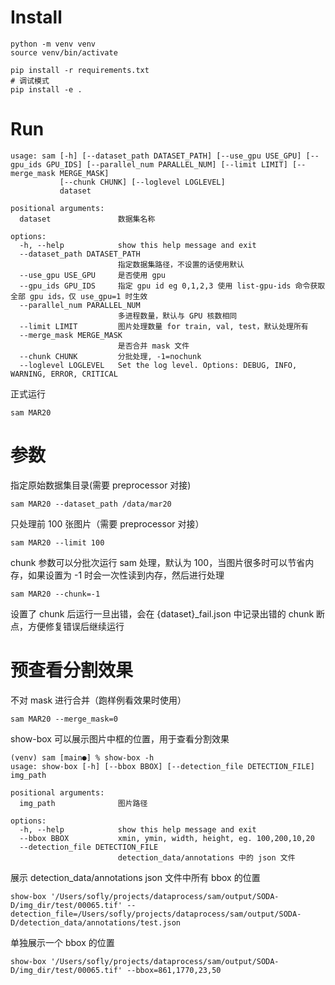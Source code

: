 # Install

```
python -m venv venv
source venv/bin/activate

pip install -r requirements.txt
# 调试模式
pip install -e .
```

# Run

```
usage: sam [-h] [--dataset_path DATASET_PATH] [--use_gpu USE_GPU] [--gpu_ids GPU_IDS] [--parallel_num PARALLEL_NUM] [--limit LIMIT] [--merge_mask MERGE_MASK]
           [--chunk CHUNK] [--loglevel LOGLEVEL]
           dataset

positional arguments:
  dataset               数据集名称

options:
  -h, --help            show this help message and exit
  --dataset_path DATASET_PATH
                        指定数据集路径，不设置的话使用默认
  --use_gpu USE_GPU     是否使用 gpu
  --gpu_ids GPU_IDS     指定 gpu id eg 0,1,2,3 使用 list-gpu-ids 命令获取全部 gpu ids，仅 use_gpu=1 时生效
  --parallel_num PARALLEL_NUM
                        多进程数量，默认与 GPU 核数相同
  --limit LIMIT         图片处理数量 for train, val, test，默认处理所有
  --merge_mask MERGE_MASK
                        是否合并 mask 文件
  --chunk CHUNK         分批处理, -1=nochunk
  --loglevel LOGLEVEL   Set the log level. Options: DEBUG, INFO, WARNING, ERROR, CRITICAL
```

正式运行
```
sam MAR20

```
# 参数

指定原始数据集目录(需要 preprocessor 对接)
```
sam MAR20 --dataset_path /data/mar20
```

只处理前 100 张图片（需要 preprocessor 对接）
```
sam MAR20 --limit 100
```
chunk 参数可以分批次运行 sam 处理，默认为 100，当图片很多时可以节省内存，如果设置为 -1 时会一次性读到内存，然后进行处理
```
sam MAR20 --chunk=-1
```

设置了 chunk 后运行一旦出错，会在 {dataset}_fail.json 中记录出错的 chunk 断点，方便修复错误后继续运行

# 预查看分割效果

不对 mask 进行合并（跑样例看效果时使用）
```
sam MAR20 --merge_mask=0
```

show-box 可以展示图片中框的位置，用于查看分割效果

```
(venv) sam [main●] % show-box -h
usage: show-box [-h] [--bbox BBOX] [--detection_file DETECTION_FILE] img_path

positional arguments:
  img_path              图片路径

options:
  -h, --help            show this help message and exit
  --bbox BBOX           xmin, ymin, width, height, eg. 100,200,10,20
  --detection_file DETECTION_FILE
                        detection_data/annotations 中的 json 文件
```

展示 detection_data/annotations json 文件中所有 bbox 的位置
```
show-box '/Users/sofly/projects/dataprocess/sam/output/SODA-D/img_dir/test/00065.tif' --detection_file=/Users/sofly/projects/dataprocess/sam/output/SODA-D/detection_data/annotations/test.json
```

单独展示一个 bbox 的位置
```
show-box '/Users/sofly/projects/dataprocess/sam/output/SODA-D/img_dir/test/00065.tif' --bbox=861,1770,23,50
```